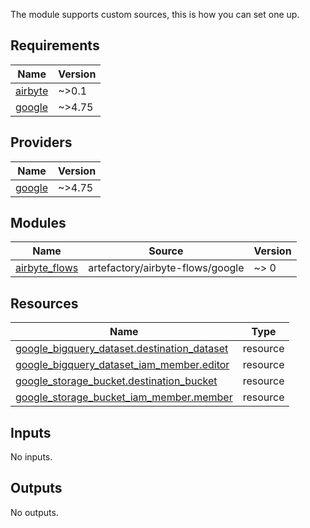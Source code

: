 The module supports custom sources, this is how you can set one up.

## Requirements

| Name | Version |
|------|---------|
| <a name="requirement_airbyte"></a> [airbyte](#requirement\_airbyte) | ~>0.1 |
| <a name="requirement_google"></a> [google](#requirement\_google) | ~>4.75 |

## Providers

| Name | Version |
|------|---------|
| <a name="provider_google"></a> [google](#provider\_google) | ~>4.75 |

## Modules

| Name | Source | Version |
|------|--------|---------|
| <a name="module_airbyte_flows"></a> [airbyte\_flows](#module\_airbyte\_flows) | artefactory/airbyte-flows/google | ~> 0 |

## Resources

| Name | Type |
|------|------|
| [google_bigquery_dataset.destination_dataset](https://registry.terraform.io/providers/hashicorp/google/latest/docs/resources/bigquery_dataset) | resource |
| [google_bigquery_dataset_iam_member.editor](https://registry.terraform.io/providers/hashicorp/google/latest/docs/resources/bigquery_dataset_iam_member) | resource |
| [google_storage_bucket.destination_bucket](https://registry.terraform.io/providers/hashicorp/google/latest/docs/resources/storage_bucket) | resource |
| [google_storage_bucket_iam_member.member](https://registry.terraform.io/providers/hashicorp/google/latest/docs/resources/storage_bucket_iam_member) | resource |

## Inputs

No inputs.

## Outputs

No outputs.
